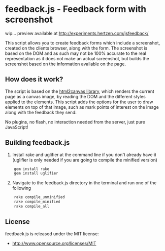 feedback.js - Feedback form with screenshot
===========================================

wip... preview available at http://experiments.hertzen.com/jsfeedback/

This script allows you to create feedback forms which include a screenshot, created on the clients browser, along with the form. The screenshot is based on the DOM and as such may not be 100% accurate to the real representation as it does not make an actual screenshot, but builds the screenshot based on the information available on the page.

## How does it work? ##
The script is based on the <a href="http://html2canvas.hertzen.com/">html2canvas library</a>, which renders the current page as a canvas image, by reading the DOM and the different styles applied to the elements. This script adds the options for the user to draw elements on top of that image, such as mark points of interest on the image along with the feedback they send.

No plugins, no flash, no interaction needed from the server, just pure JavaScript!

## Building feedback.js ##
1. Install rake and uglifier at the command line if you don't already have it (uglifier is only needed if you are going to compile the minified version)
```bash
    gem install rake
    gem install uglifier
```

2. Navigate to the feedback.js directory in the terminal and run one of the following
```bash
    rake compile_unminified
    rake compile_minified
    rake compile_all
```

## License ##
 
feedback.js is released under the MIT license:

* http://www.opensource.org/licenses/MIT
